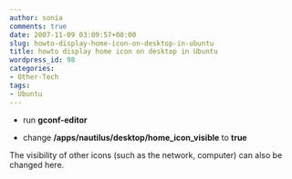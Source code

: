 ```yaml
---
author: sonia
comments: true
date: 2007-11-09 03:09:57+00:00
slug: howto-display-home-icon-on-desktop-in-ubuntu
title: howto display home icon on desktop in Ubuntu
wordpress_id: 98
categories:
- Other-Tech
tags:
- Ubuntu
---
```






	
  * run **gconf-editor**

	
  * change **/apps/nautilus/desktop/home_icon_visible** to **true**


The visibility of other icons (such as the network, computer) can also be changed here.
